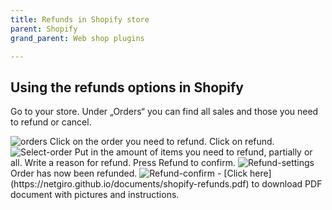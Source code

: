 ```yaml
---
title: Refunds in Shopify store
parent: Shopify
grand_parent: Web shop plugins

---
```


## Using the refunds options in Shopify
Go to your store.
Under „Orders“ you can find all sales and those you need to refund or cancel.

<img src="https://netgiro.github.io/images/1.png" alt="orders">
Click on the order you need to refund. Click on refund.
<img src="https://netgiro.github.io/images/2.png" alt="Select-order">
Put in the amount of items you need to refund, partially or all. Write a reason for refund. Press Refund to confirm.
<img src="https://netgiro.github.io/images/3.png" alt="Refund-settings">
Order has now been refunded.
<img src="https://netgiro.github.io/images/4.png" alt="Refund-confirm">
- [Click here](https://netgiro.github.io/documents/shopify-refunds.pdf) to download PDF document with pictures and instructions.
